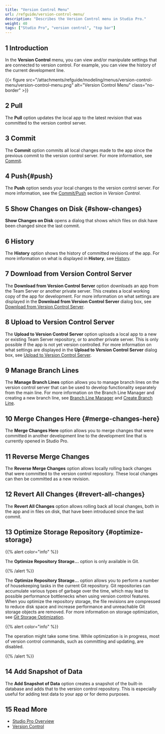 ```yaml
---
title: "Version Control Menu"
url: /refguide/version-control-menu/
description: "Describes the Version Control menu in Studio Pro."
weight: 40
tags: ["Studio Pro", "version control", "top bar"]
---
```


## 1 Introduction

In the **Version Control** menu, you can view and/or manipulate settings that are connected to version control. For example, you can view the history of the current development line.

{{< figure src="/attachments/refguide/modeling/menus/version-control-menu/version-control-menu.png" alt="Version Control Menu" class="no-border" >}}

## 2 Pull

The **Pull** option updates the local app to the latest revision that was committed to the version control server.

## 3 Commit

The **Commit** option commits all local changes made to the app since the previous commit to the version control server. For more information, see [Commit](/refguide/commit-dialog/).

## 4 Push{#push}

The **Push** option sends your local changes to the version control server. For more information, see the [Commit/Push](/refguide/version-control/#commit) section in *Version Control*.

## 5 Show Changes on Disk {#show-changes}

**Show Changes on Disk** opens a dialog that shows which files on disk have been changed since the last commit.  

## 6 History

The **History** option shows the history of committed revisions of the app. For more information on what is displayed in **History**, see [History](/refguide/history-dialog/).

## 7 Download from Version Control Server

The **Download from Version Control Server** option downloads an app from the Team Server or another private server. This creates a local working copy of the app for development. For more information on what settings are displayed in the **Download from Version Control Server** dialog box, see [Download from Version Control Server](/refguide/download-from-version-control-dialog/).

## 8 Upload to Version Control Server

The **Upload to Version Control Server** option uploads a local app to a new or existing Team Server repository, or to another private server. This is only possible if the app is not yet version controlled. For more information on what settings are displayed in the **Upload to Version Control Server** dialog box, see [Upload to Version Control Server](/refguide/upload-to-version-control-dialog/).

## 9 Manage Branch Lines

The **Manage Branch Lines** option allows you to manage branch lines on the version control server that can be used to develop functionality separately from the main line. For more information on the Branch Line Manager and creating a new branch line, see [Branch Line Manager](/refguide/branch-line-manager-dialog/) and [Create Branch Line](/refguide/create-branch-line-dialog/). 

## 10 Merge Changes Here {#merge-changes-here}

The **Merge Changes Here** option allows you to merge changes that were committed in another development line to the development line that is currently opened in Studio Pro.

## 11 Reverse Merge Changes

The **Reverse Merge Changes** option allows locally rolling back changes that were committed to the version control repository. These local changes can then be committed as a new revision.

## 12 Revert All Changes {#revert-all-changes}

The **Revert All Changes** option allows rolling back all local changes, both in the app and in files on disk, that have been introduced since the last commit.

## 13 Optimize Storage Repository {#optimize-storage}

{{% alert color="info" %}}

The **Optimize Repository Storage…** option is only available in Git. 

{{% /alert %}}

The **Optimize Repository Storage…** option allows you to perform a number of housekeeping tasks in the current Git repository. Git repositories can accumulate various types of garbage over the time, which may lead to possible performance bottlenecks when using version control features.
When you optimize the repository storage, the file revisions are compressed to reduce disk space and increase performance and unreachable Git storage objects are removed. For more information on storage optimization, see [Git Storage Optimization](/refguide/git-storage-optimization-dialog/).

{{% alert color="info" %}}

The operation might take some time. While optimization is in progress, most of version control commands, such as committing and updating, are disabled. 

{{% /alert %}}

## 14 Add Snapshot of Data

The **Add Snapshot of Data** option creates a snapshot of the built-in database and adds that to the version control repository. This is especially useful for adding test data to your app or for demo purposes.

## 15 Read More

* [Studio Pro Overview](/refguide/studio-pro-overview/)
* [Version Control](/refguide/version-control/)

